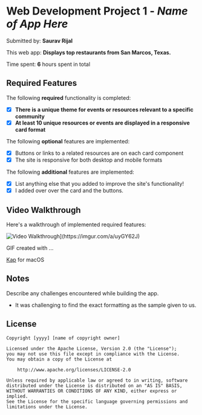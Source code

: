 # Web Development Project 1 - *Name of App Here*

Submitted by: **Saurav Rijal**

This web app: **Displays top restaurants from San Marcos, Texas.**

Time spent: **6** hours spent in total

## Required Features

The following **required** functionality is completed:

- [x] **There is a unique theme for events or resources relevant to a specific community**
- [x] **At least 10 unique resources or events are displayed in a responsive card format**

The following **optional** features are implemented:

- [x] Buttons or links to a related resources are on each card component
- [x] The site is responsive for both desktop and mobile formats

The following **additional** features are implemented:

* [x] List anything else that you added to improve the site's functionality!
* [x] I added over over the card and the buttons.

## Video Walkthrough

Here's a walkthrough of implemented required features:

<img src='[http://i.imgur.com/link/to/your/gif/file.gif' title='Video Walkthrough' width='' alt='Video Walkthrough](https://imgur.com/a/uyGY62J)' />

<!-- Replace this with whatever GIF tool you used! -->
GIF created with ...  

[Kap](https://getkap.co/) for macOS


## Notes

Describe any challenges encountered while building the app.
- It was challenging to find the exact formatting as the sample given to us.

## License

    Copyright [yyyy] [name of copyright owner]

    Licensed under the Apache License, Version 2.0 (the "License");
    you may not use this file except in compliance with the License.
    You may obtain a copy of the License at

        http://www.apache.org/licenses/LICENSE-2.0

    Unless required by applicable law or agreed to in writing, software
    distributed under the License is distributed on an "AS IS" BASIS,
    WITHOUT WARRANTIES OR CONDITIONS OF ANY KIND, either express or implied.
    See the License for the specific language governing permissions and
    limitations under the License.
